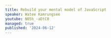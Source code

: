 ```yaml
---
title: Rebuild your mental model of JavaScript
speaker: Watee Kamrungsee
youtube: N05h_-aDtC0
managed: true
published: '2024-06-12'
---
```

